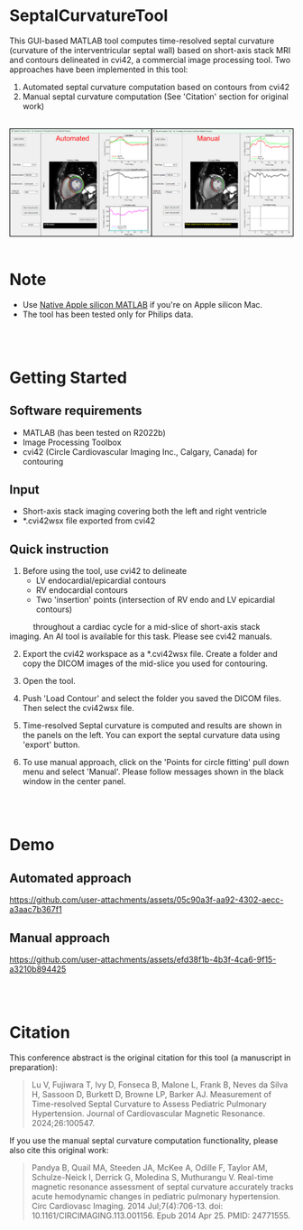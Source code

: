 # SeptalCurvatureTool
This GUI-based MATLAB tool computes time-resolved septal curvature (curvature of the interventricular septal wall) based on short-axis stack MRI and contours delineated in cvi42, a commercial image processing tool. Two approaches have been implemented in this tool:
1. Automated septal curvature computation based on contours from cvi42
2. Manual septal curvature computation (See 'Citation' section for original work)  
<br/>

<img src="https://github.com/CU-Anschutz-Advanced-Imaging-Lab/septalCurvatureTool/blob/94e249131da1855f36781e399ff60d2e00e5423e/images/septalCurvatureTool_options.png" alt="twoApproaches" width="1000px">

<br/>
<br/>

# Note
- Use [Native Apple silicon MATLAB][1] if you're on Apple silicon Mac. 
- The tool has been tested only for Philips data.
<br/>
<br/>

# Getting Started
## Software requirements
- MATLAB (has been tested on R2022b)
- Image Processing Toolbox
- cvi42 (Circle Cardiovascular Imaging Inc., Calgary, Canada) for contouring

## Input
- Short-axis stack imaging covering both the left and right ventricle
- *.cvi42wsx file exported from cvi42

## Quick instruction
1. Before using the tool, use cvi42 to delineate
   - LV endocardial/epicardial contours
   - RV endocardial contours
   - Two 'insertion' points (intersection of RV endo and LV epicardial contours)  

&emsp;&emsp;&emsp;throughout a cardiac cycle for a mid-slice of short-axis stack imaging. An AI tool is available for this task. Please see cvi42 manuals.  

2. Export the cvi42 workspace as a *.cvi42wsx file. Create a folder and copy the DICOM images of the mid-slice you used for contouring.

3. Open the tool.  

4. Push 'Load Contour' and select the folder you saved the DICOM files. Then select the cvi42wsx file.  

5. Time-resolved Septal curvature is computed and results are shown in the panels on the left. You can export the septal curvature data using 'export' button.  

6. To use manual approach, click on the 'Points for circle fitting' pull down menu and select 'Manual'. Please follow messages shown in the black window in the center panel.
<br/>
<br/>

# Demo
## Automated approach
https://github.com/user-attachments/assets/05c90a3f-aa92-4302-aecc-a3aac7b367f1

## Manual approach
https://github.com/user-attachments/assets/efd38f1b-4b3f-4ca6-9f15-a3210b894425

<br/>
<br/>

# Citation
This conference abstract is the original citation for this tool (a manuscript in preparation):

> Lu V, Fujiwara T, Ivy D, Fonseca B, Malone L, Frank B, Neves da Silva H, Sassoon D, Burkett D, Browne LP, Barker AJ. Measurement of Time-resolved Septal Curvature to Assess Pediatric Pulmonary Hypertension. Journal of Cardiovascular Magnetic Resonance. 2024;26:100547.   

If you use the manual septal curvature computation functionality, please also cite this original work:
> Pandya B, Quail MA, Steeden JA, McKee A, Odille F, Taylor AM, Schulze-Neick I, Derrick G, Moledina S, Muthurangu V. Real-time magnetic resonance assessment of septal curvature accurately tracks acute hemodynamic changes in pediatric pulmonary hypertension. Circ Cardiovasc Imaging. 2014 Jul;7(4):706-13. doi: 10.1161/CIRCIMAGING.113.001156. Epub 2014 Apr 25. PMID: 24771555.

[1]:https://www.mathworks.com/support/requirements/apple-silicon.html
